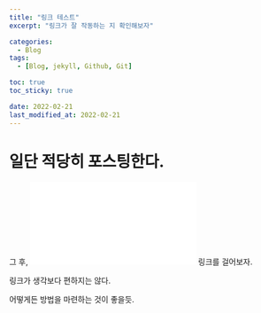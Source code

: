 ```yaml
---
title: "링크 테스트"
excerpt: "링크가 잘 작동하는 지 확인해보자"

categories:
  - Blog
tags:
  - [Blog, jekyll, Github, Git]

toc: true
toc_sticky: true

date: 2022-02-21
last_modified_at: 2022-02-21
---
```

# 일단 적당히 포스팅한다.
그 후, ![이렇게](./2022-02-21-my-first-post.md) 링크를 걸어보자.

링크가 생각보다 편하지는 않다.

어떻게든 방법을 마련하는 것이 좋을듯.

